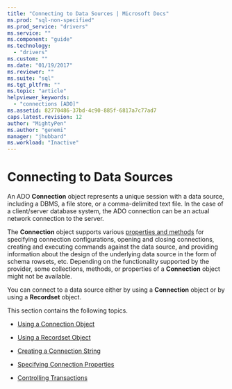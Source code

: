 ```yaml
---
title: "Connecting to Data Sources | Microsoft Docs"
ms.prod: "sql-non-specified"
ms.prod_service: "drivers"
ms.service: ""
ms.component: "guide"
ms.technology:
  - "drivers"
ms.custom: ""
ms.date: "01/19/2017"
ms.reviewer: ""
ms.suite: "sql"
ms.tgt_pltfrm: ""
ms.topic: "article"
helpviewer_keywords: 
  - "connections [ADO]"
ms.assetid: 82770486-37bd-4c90-885f-6817a7c77ad7
caps.latest.revision: 12
author: "MightyPen"
ms.author: "genemi"
manager: "jhubbard"
ms.workload: "Inactive"
---
```

# Connecting to Data Sources
An ADO **Connection** object represents a unique session with a data source, including a DBMS, a file store, or a comma-delimited text file. In the case of a client/server database system, the ADO connection can be an actual network connection to the server.  
  
 The **Connection** object supports various [properties and methods](../../../ado/reference/ado-api/connection-object-properties-methods-and-events.md) for specifying connection configurations, opening and closing connections, creating and executing commands against the data source, and providing information about the design of the underlying data source in the form of schema rowsets, etc. Depending on the functionality supported by the provider, some collections, methods, or properties of a **Connection** object might not be available.  
  
 You can connect to a data source either by using a **Connection** object or by using a **Recordset** object.  
  
 This section contains the following topics.  
  
-   [Using a Connection Object](../../../ado/guide/data/using-a-connection-object.md)  
  
-   [Using a Recordset Object](../../../ado/guide/data/using-a-recordset-object.md)  
  
-   [Creating a Connection String](../../../ado/guide/data/creating-a-connection-string.md)  
  
-   [Specifying Connection Properties](../../../ado/guide/data/specifying-connection-properties.md)  
  
-   [Controlling Transactions](../../../ado/guide/data/controlling-transactions-ado.md)

